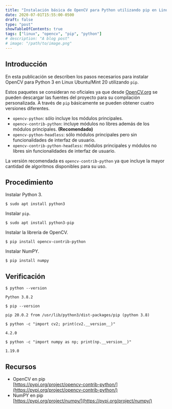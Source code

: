 ```yaml
---
title: "Instalación básica de OpenCV para Python utilizando pip en Linux"
date: 2020-07-01T15:55:00-0500 
draft: false
type: "post"
showTableOfContents: true
tags: ["linux", "opencv", "pip", "python"]
# description: "A blog post"
# image: "/path/to/image.png"
---
```


## Introducción

En esta publicación se describen los pasos necesarios para instalar OpenCV para Python 3 en Linux Ubuntu/Mint 20 utilizando `pip`.

Estos paquetes se consideran no oficiales ya que desde [OpenCV.org](https://opencv.org/releases/) se pueden descargar las fuentes del proyecto para su compilación personalizada.  A través de `pip` básicamente se pueden obtener cuatro versiones diferentes.

 - `opencv-python`: sólo incluye los módulos principales.
 - `opencv-contrib-python`: incluye módulos no libres además de los módulos principales. **(Recomendado)**
 - `opencv-python-headless`: sólo módulos principales pero sin funcionalidades de interfaz de usuario.
 - `opencv-contrib-python-headless`: módulos principales y módulos no libres sin funcionalidades de interfaz de usuario.

La versión recomendada es `opencv-contrib-python` ya que incluye la mayor cantidad de algoritmos disponibles para su uso.

## Procedimiento

Instalar Python 3.

```
$ sudo apt install python3
```

Instalar `pip`.

```
$ sudo apt install python3-pip
```

Instalar la librería de OpenCV.

```
$ pip install opencv-contrib-python
```

Instalar NumPY.

```
$ pip install numpy
```

## Verificación

```
$ python --version

Python 3.8.2
```

```
$ pip --version

pip 20.0.2 from /usr/lib/python3/dist-packages/pip (python 3.8)
```

```
$ python -c "import cv2; print(cv2.__version__)"

4.2.0
```

```
$ python -c "import numpy as np; print(np.__version__)"

1.19.0
```

## Recursos

 - OpenCV en pip  
   [https://pypi.org/project/opencv-contrib-python/](https://pypi.org/project/opencv-contrib-python/)
 - NumPY en pip  
   [https://pypi.org/project/numpy/](https://pypi.org/project/numpy/)
